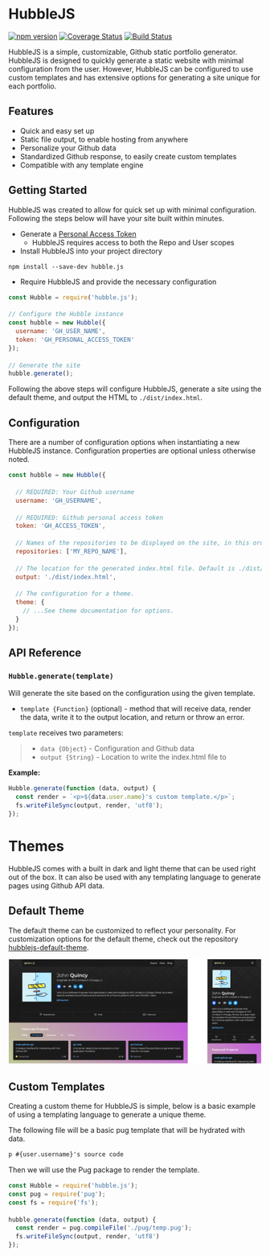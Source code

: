 # HubbleJS

[![npm version](https://badge.fury.io/js/hubble.js.svg)](https://badge.fury.io/js/hubble.js)
[![Coverage Status](https://coveralls.io/repos/github/Polyneue/hubblejs/badge.svg?branch=master)](https://coveralls.io/github/Polyneue/hubblejs?branch=master)
[![Build Status](https://travis-ci.org/Polyneue/hubblejs.png?branch=master)](https://travis-ci.org/Polyneue/hubblejs)

HubbleJS is a simple, customizable, Github static portfolio generator. HubbleJS is designed to quickly generate a static website with minimal configuration from the user. However, HubbleJS can be configured to use custom templates and has extensive options for generating a site unique for each portfolio.

## Features

* Quick and easy set up
* Static file output, to enable hosting from anywhere
* Personalize your Github data
* Standardized Github response, to easily create custom templates
* Compatible with any template engine

## Getting Started

HubbleJS was created to allow for quick set up with minimal configuration. Following the steps below will have your site built within minutes.

* Generate a [Personal Access Token](https://github.com/settings/tokens)
    * HubbleJS requires access to both the Repo and User scopes
* Install HubbleJS into your project directory

```shell
npm install --save-dev hubble.js
```

* Require HubbleJS and provide the necessary configuration

```javascript
const Hubble = require('hubble.js');

// Configure the Hubble instance
const hubble = new Hubble({
  username: 'GH_USER_NAME',
  token: 'GH_PERSONAL_ACCESS_TOKEN'
});

// Generate the site
hubble.generate();
```

Following the above steps will configure HubbleJS, generate a site using the default theme, and output the HTML to `./dist/index.html`.

## Configuration

There are a number of configuration options when instantiating a new HubbleJS instance. Configuration properties are optional unless otherwise noted.

```javascript
const hubble = new Hubble({
  
  // REQUIRED: Your Github username
  username: 'GH_USERNAME',

  // REQUIRED: Github personal access token
  token: 'GH_ACCESS_TOKEN',

  // Names of the repositories to be displayed on the site, in this order. Default is All.
  repositories: ['MY_REPO_NAME'],

  // The location for the generated index.html file. Default is ./dist/index.html
  output: './dist/index.html',

  // The configuration for a theme.
  theme: {
    // ...See theme documentation for options.
  }
});

```

## API Reference

### `Hubble.generate(template)`

Will generate the site based on the configuration using the given template.

* `template {Function}` (optional) - method that will receive data, render the data, write it to the output location, and return or throw an error.

`template` receives two parameters:

> * `data {Object}` - Configuration and Github data
> * `output {String}` - Location to write the index.html file to

**Example:**

```javascript
Hubble.generate(function (data, output) {
  const render = `<p>${data.user.name}'s custom template.</p>`;
  fs.writeFileSync(output, render, 'utf8');
});
```

# Themes

HubbleJS comes with a built in dark and light theme that can be used right out of the box. It can also be used with any templating language to generate pages using Github API data.

## Default Theme

The default theme can be customized to reflect your personality. For customization options for the default theme, check out the repository [hubblejs-default-theme](https://github.com/Polyneue/hubblejs-default-theme#configuration).

![HubbleJS Default Theme - Dark](https://raw.githubusercontent.com/Polyneue/hubblejs-default-theme/master/examples/images/hubblejs-default-theme-dark-example-1.png)

## Custom Templates

Creating a custom theme for HubbleJS is simple, below is a basic example of using a templating language to generate a unique theme.

The following file will be a basic pug template that will be hydrated with data.

```html
p #{user.username}'s source code
```

Then we will use the Pug package to render the template.

```javascript
const Hubble = require('hubble.js');
const pug = require('pug');
const fs = require('fs');

hubble.generate(function (data, output) {
  const render = pug.compileFile('./pug/temp.pug');
  fs.writeFileSync(output, render, 'utf8')
});
```